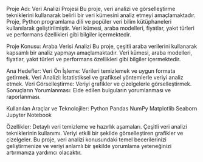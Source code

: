Proje Adı: Veri Analizi Projesi
Bu proje, veri analizi ve görselleştirme tekniklerini kullanarak belirli bir veri kümesini analiz etmeyi amaçlamaktadır. Proje, Python programlama dili ve popüler veri bilim kütüphaneleri kullanılarak geliştirilmiştir.
Veri kümesi, araba modelleri, fiyatlar, yakıt türleri ve performans özellikleri gibi bilgiler içermektedir.

Proje Konusu: Araba Verisi Analizi
Bu proje, çeşitli araba verilerini kullanarak kapsamlı bir analiz yapmayı amaçlamaktadır. Veri kümesi, araba modelleri, fiyatlar, yakıt türleri ve performans özellikleri gibi bilgiler içermektedir.

Ana Hedefler:
Veri Ön İşleme: Verileri temizlemek ve uygun formata getirmek.
Veri Analizi: İstatistiksel ve grafiksel yöntemlerle veriyi analiz etmek.
Veri Görselleştirme: Veriyi grafikler ve çizelgelerle görselleştirmek.
Sonuçların Yorumlanması: Elde edilen bulguların yorumlanması ve raporlanması.

Kullanılan Araçlar ve Teknolojiler:
Python
Pandas
NumPy
Matplotlib
Seaborn
Jupyter Notebook

Özellikler:
Detaylı veri temizleme ve hazırlık aşamaları.
Çeşitli veri analizi tekniklerinin kullanımı.
Veriyi etkili bir şekilde görselleştiren grafikler ve çizelgeler.
Bu proje, veri analizi konusundaki temel becerilerinizi geliştirmenize ve veriyi anlamlı bir şekilde yorumlama yeteneğinizi artırmanıza yardımcı olacaktır.
